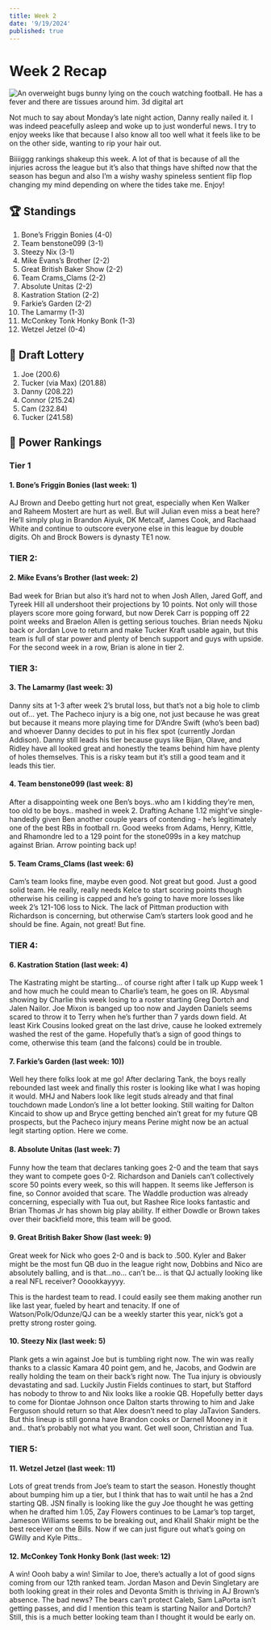 ```yaml
---
title: Week 2
date: '9/19/2024'
published: true
---
```


# Week 2 Recap

![An overweight bugs bunny lying on the couch watching football. He has a fever and there are tissues around him. 3d digital art](/images/chungus-week-2.jpeg 'Chungus Week 2')

Not much to say about Monday’s late night action, Danny really nailed it. I was indeed peacefully asleep and woke up to just wonderful news. I try to enjoy weeks like that because I also know all too well what it feels like to be on the other side, wanting to rip your hair out.

Biiiiggg rankings shakeup this week. A lot of that is because of all the injuries across the league but it’s also that things have shifted now that the season has begun and also I’m a wishy washy spineless sentient flip flop changing my mind depending on where the tides take me. Enjoy!

## 🏆 Standings

1. Bone’s Friggin Bonies (4-0)
2. Team benstone099 (3-1)
3. Steezy Nix (3-1)
4. Mike Evans’s Brother (2-2)
5. Great British Baker Show (2-2)
6. Team Crams_Clams (2-2)
7. Absolute Unitas (2-2)
8. Kastration Station (2-2)
9. Farkie’s Garden (2-2)
10. The Lamarmy (1-3)
11. McConkey Tonk Honky Bonk (1-3)
12. Wetzel Jetzel (0-4)

## 💩 Draft Lottery

1. Joe (200.6)
2. Tucker (via Max) (201.88)
3. Danny (208.22)
4. Connor (215.24)
5. Cam (232.84)
6. Tucker (241.58)

## 🧠 Power Rankings

### Tier 1

#### 1. Bone’s Friggin Bonies (last week: 1)

AJ Brown and Deebo getting hurt not great, especially when Ken Walker and Raheem Mostert are hurt as well. But will Julian even miss a beat here? He’ll simply plug in Brandon Aiyuk, DK Metcalf, James Cook, and Rachaad White and continue to outscore everyone else in this league by double digits. Oh and Brock Bowers is dynasty TE1 now.

### TIER 2:

#### 2. Mike Evans’s Brother (last week: 2)

Bad week for Brian but also it’s hard not to when Josh Allen, Jared Goff, and Tyreek Hill all undershoot their projections by 10 points. Not only will those players score more going forward, but now Derek Carr is popping off 22 point weeks and Braelon Allen is getting serious touches. Brian needs Njoku back or Jordan Love to return and make Tucker Kraft usable again, but this team is full of star power and plenty of bench support and guys with upside. For the second week in a row, Brian is alone in tier 2.

### TIER 3:

#### 3. The Lamarmy (last week: 3)

Danny sits at 1-3 after week 2’s brutal loss, but that’s not a big hole to climb out of… yet. The Pacheco injury is a big one, not just because he was great but because it means more playing time for D’Andre Swift (who’s been bad) and whoever Danny decides to put in his flex spot (currently Jordan Addison). Danny still leads his tier because guys like Bijan, Olave, and Ridley have all looked great and honestly the teams behind him have plenty of holes themselves. This is a risky team but it’s still a good team and it leads this tier.

#### 4. Team benstone099 (last week: 8)

After a disappointing week one Ben’s boys..who am I kidding they’re men, too old to be boys.. mashed in week 2. Drafting Achane 1.12 might’ve single-handedly given Ben another couple years of contending - he’s legitimately one of the best RBs in football rn. Good weeks from Adams, Henry, Kittle, and Rhamondre led to a 129 point for the stone099s in a key matchup against Brian. Arrow pointing back up!

#### 5. Team Crams_Clams (last week: 6)

Cam’s team looks fine, maybe even good. Not great but good. Just a good solid team. He really, really needs Kelce to start scoring points though otherwise his ceiling is capped and he’s going to have more losses like week 2’s 121-106 loss to Nick. The lack of Pittman production with Richardson is concerning, but otherwise Cam’s starters look good and he should be fine. Again, not great! But fine.

### TIER 4:

#### 6. Kastration Station (last week: 4)

The Kastrating might be starting… of course right after I talk up Kupp week 1 and how much he could mean to Charlie’s team, he goes on IR. Abysmal showing by Charlie this week losing to a roster starting Greg Dortch and Jalen Nailor. Joe Mixon is banged up too now and Jayden Daniels seems scared to throw it to Terry when he’s further than 7 yards down field. At least Kirk Cousins looked great on the last drive, cause he looked extremely washed the rest of the game. Hopefully that’s a sign of good things to come, otherwise this team (and the falcons) could be in trouble.

#### 7. Farkie’s Garden (last week: 10))

Well hey there folks look at me go! After declaring Tank, the boys really rebounded last week and finally this roster is looking like what I was hoping it would. MHJ and Nabers look like legit studs already and that final touchdown made London’s line a lot better looking. Still waiting for Dalton Kincaid to show up and Bryce getting benched ain’t great for my future QB prospects, but the Pacheco injury means Perine might now be an actual legit starting option. Here we come.

#### 8. Absolute Unitas (last week: 7)

Funny how the team that declares tanking goes 2-0 and the team that says they want to compete goes 0-2. Richardson and Daniels can’t collectively score 50 points every week, so this will happen. It seems like Jefferson is fine, so Connor avoided that scare. The Waddle production was already concerning, especially with Tua out, but Rashee Rice looks fantastic and Brian Thomas Jr has shown big play ability. If either Dowdle or Brown takes over their backfield more, this team will be good.

#### 9. Great British Baker Show (last week: 9)

Great week for Nick who goes 2-0 and is back to .500. Kyler and Baker might be the most fun QB duo in the league right now, Dobbins and Nico are absolutely balling, and is that…no… can’t be… is that QJ actually looking like a real NFL receiver? Ooookkayyyy.

This is the hardest team to read. I could easily see them making another run like last year, fueled by heart and tenacity. If one of Watson/Polk/Odunze/QJ can be a weekly starter this year, nick’s got a pretty strong roster going.

#### 10. Steezy Nix (last week: 5)

Plank gets a win against Joe but is tumbling right now. The win was really thanks to a classic Kamara 40 point gem, and he, Jacobs, and Godwin are really holding the team on their back’s right now. The Tua injury is obviously devastating and sad. Luckily Justin Fields continues to start, but Stafford has nobody to throw to and Nix looks like a rookie QB. Hopefully better days to come for Diontae Johnson once Dalton starts throwing to him and Jake Ferguson should return so that Alex doesn’t need to play JaTavion Sanders. But this lineup is still gonna have Brandon cooks or Darnell Mooney in it and.. that’s probably not what you want. Get well soon, Christian and Tua.

### TIER 5:

#### 11. Wetzel Jetzel (last week: 11)

Lots of great trends from Joe’s team to start the season. Honestly thought about bumping him up a tier, but I think that has to wait until he has a 2nd starting QB. JSN finally is looking like the guy Joe thought he was getting when he drafted him 1.05, Zay Flowers continues to be Lamar’s top target, Jameson Williams seems to be breaking out, and Khalil Shakir might be the best receiver on the Bills. Now if we can just figure out what’s going on GWilly and Kyle Pitts..

#### 12. McConkey Tonk Honky Bonk (last week: 12)

A win! Oooh baby a win! Similar to Joe, there’s actually a lot of good signs coming from our 12th ranked team. Jordan Mason and Devin Singletary are both looking great in their roles and Devonta Smith is thriving in AJ Brown’s absence. The bad news? The bears can’t protect Caleb, Sam LaPorta isn’t getting passes, and did I mention this team is starting Nailor and Dortch? Still, this is a much better looking team than I thought it would be early on.
